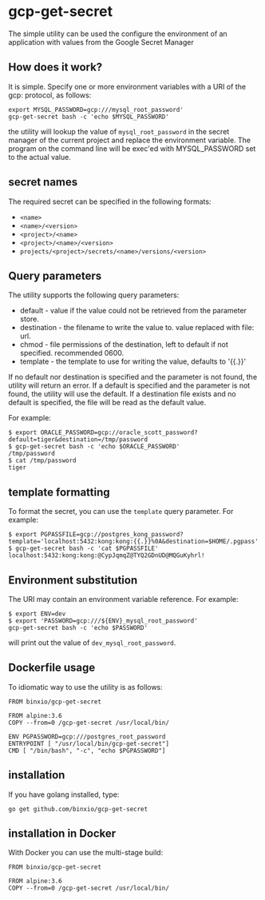 # gcp-get-secret
The simple utility can be used the configure the environment of an application with values from the Google Secret Manager

## How does it work?
It is simple. Specify one or more environment variables with a URI of the gcp: protocol, as follows:

```
export MYSQL_PASSWORD=gcp:///mysql_root_password'
gcp-get-secret bash -c 'echo $MYSQL_PASSWORD'
```
the utility will lookup the value of `mysql_root_password` in the secret manager of the current project and replace the environment variable. The program on the command line will be exec'ed with MYSQL\_PASSWORD set to the actual value.

## secret names
The required secret can be specified in the following formats:
- `<name>`
- `<name>/<version>`
- `<project>/<name>`
- `<project>/<name>/<version>`
- `projects/<project>/secrets/<name>/versions/<version>`

## Query parameters
The utility supports the following query parameters:

- default - value if the value could not be retrieved from the parameter store.
- destination - the filename to write the value to. value replaced with file: url.
- chmod - file permissions of the destination, left to default if not specified. recommended 0600.
- template - the template to use for writing the value, defaults to '{{.}}'

If no default nor destination is specified and the parameter is not found, the utility will return an error.
If a default is specified and the parameter is not found, the utility will use the default.
If a destination file exists and no default is specified, the file will be read as the default value.

For example:
```
$ export ORACLE_PASSWORD=gcp://oracle_scott_password?default=tiger&destination=/tmp/password
$ gcp-get-secret bash -c 'echo $ORACLE_PASSWORD'
/tmp/password
$ cat /tmp/password
tiger
```

## template formatting
To format the secret, you can use the `template` query parameter. For example:
```
$ export PGPASSFILE=gcp://postgres_kong_password?template='localhost:5432:kong:kong:{{.}}%0A&destination=$HOME/.pgpass'
$ gcp-get-secret bash -c 'cat $PGPASSFILE'
localhost:5432:kong:kong:@CypJqmqZ@TYQ2GDnUD@MQGuKyhrl!
```

## Environment substitution
The URI may contain an environment variable reference. For example:
```
$ export ENV=dev
$ export 'PASSWORD=gcp:///${ENV}_mysql_root_password'
gcp-get-secret bash -c 'echo $PASSWORD'
```
will print out the value of `dev_mysql_root_password`.

## Dockerfile usage
To idiomatic way to use the utility is as follows:
```
FROM binxio/gcp-get-secret

FROM alpine:3.6
COPY --from=0 /gcp-get-secret /usr/local/bin/

ENV PGPASSWORD=gcp:///postgres_root_password
ENTRYPOINT [ "/usr/local/bin/gcp-get-secret"]
CMD [ "/bin/bash", "-c", "echo $PGPASSWORD"]
```

## installation
If you have golang installed, type:

```
go get github.com/binxio/gcp-get-secret
```

## installation in Docker
With Docker you can use the multi-stage build:

```
FROM binxio/gcp-get-secret

FROM alpine:3.6
COPY --from=0 /gcp-get-secret /usr/local/bin/
```
